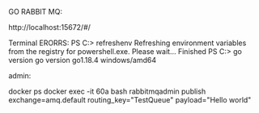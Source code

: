 GO RABBIT MQ:

http://localhost:15672/#/

Terminal ERORRS:
PS C:\> refreshenv
Refreshing environment variables from the registry for powershell.exe. Please wait...
Finished
PS C:\> go version
go version go1.18.4 windows/amd64

admin:

docker ps
docker exec -it 60a bash
rabbitmqadmin publish exchange=amq.default routing_key="TestQueue" payload="Hello world"